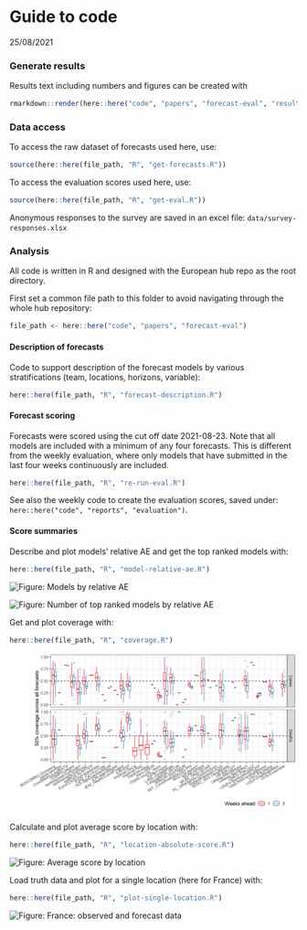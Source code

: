 Guide to code
================
25/08/2021

### Generate results

Results text including numbers and figures can be created with

``` r
rmarkdown::render(here::here("code", "papers", "forecast-eval", "results.Rmd"))
```

### Data access

To access the raw dataset of forecasts used here, use:

``` r
source(here::here(file_path, "R", "get-forecasts.R"))
```

To access the evaluation scores used here, use:

``` r
source(here::here(file_path, "R", "get-eval.R"))
```

Anonymous responses to the survey are saved in an excel file:
`data/survey-responses.xlsx`

### Analysis

All code is written in R and designed with the European hub repo as the
root directory.

First set a common file path to this folder to avoid navigating through
the whole hub repository:

``` r
file_path <- here::here("code", "papers", "forecast-eval")
```

#### Description of forecasts

Code to support description of the forecast models by various
stratifications (team, locations, horizons, variable):

``` r
here::here(file_path, "R", "forecast-description.R")
```

#### Forecast scoring

Forecasts were scored using the cut off date 2021-08-23. Note that all
models are included with a minimum of any four forecasts. This is
different from the weekly evaluation, where only models that have
submitted in the last four weeks continuously are included.

``` r
here::here(file_path, "R", "re-run-eval.R")
```

See also the weekly code to create the evaluation scores, saved under:
`here::here("code", "reports", "evaluation")`.

#### Score summaries

Describe and plot models’ relative AE and get the top ranked models
with:

``` r
here::here(file_path, "R", "model-relative-ae.R")
```

![*Figure: Models by relative
AE*](./figures/2021-09-01-model-relative-ae.png)

![*Figure: Number of top ranked models by relative
AE*](./figures/2021-09-01-top-models.png)

Get and plot coverage with:

``` r
here::here(file_path, "R", "coverage.R")
```

![*Figure: Coverage*](./figures/model-coverage.png)

Calculate and plot average score by location with:

``` r
here::here(file_path, "R", "location-absolute-score.R")
```

![*Figure: Average score by
location*](./figures/location-absolute-score.png)

Load truth data and plot for a single location (here for France) with:

``` r
here::here(file_path, "R", "plot-single-location.R")
```

![*Figure: France: observed and forecast
data*](./figures/forecast-v-true_france.png)
